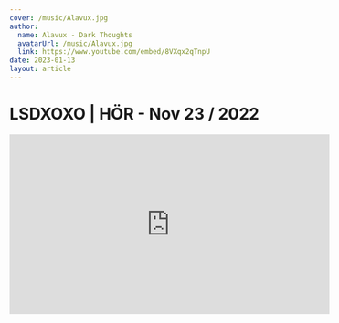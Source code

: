 ```yaml
---
cover: /music/Alavux.jpg
author:
  name: Alavux - Dark Thoughts
  avatarUrl: /music/Alavux.jpg
  link: https://www.youtube.com/embed/8VXqx2qTnpU
date: 2023-01-13
layout: article
---
```


# LSDXOXO | HÖR - Nov 23 / 2022

<iframe width="560" height="315" src="https://www.youtube.com/embed/8VXqx2qTnpU" title="YouTube video player" frameborder="0" allow="accelerometer; autoplay; clipboard-write; encrypted-media; gyroscope; picture-in-picture; web-share" allowfullscreen></iframe>

